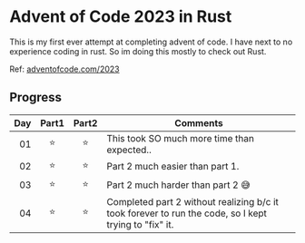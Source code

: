 # Advent of Code 2023 in Rust
This is my first ever attempt at completing advent of code. I have next to no
experience coding in rust. So im doing this mostly to check out Rust.

Ref: [adventofcode.com/2023](https://adventofcode.com/2023)

## Progress
| Day | Part1 | Part2 | Comments                                                                                              |
|----:|:-----:|:-----:|-------------------------------------------------------------------------------------------------------|
|  01 |  ⭐   |  ⭐   | This took SO much more time than expected..                                                           |
|  02 |  ⭐   |  ⭐   | Part 2 much easier than part 1.                                                                       |
|  03 |  ⭐   |  ⭐   | Part 2 much harder than part 2 😅                                                                     |
|  04 |  ⭐   |  ⭐   | Completed part 2 without realizing b/c it took forever to run the code, so I kept trying to "fix" it. |
